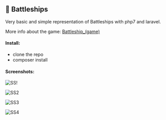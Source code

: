 ## :rocket: Battleships

Very basic and simple representation of Battleships with php7 and laravel.

More info about the game: [Battleship_(game)](https://en.wikipedia.org/wiki/Battleship_(game))

#### Install:
- clone the repo
- composer install

#### Screenshots:

![SS!](http://s30.postimg.org/li40c21i9/Screenshot_from_2016_03_04_02_03_38.png)

![SS2](http://s15.postimg.org/jgj6jy9nf/Screenshot_from_2016_03_04_02_05_49.png)

![SS3](http://s12.postimg.org/buvt1ry8t/Screenshot_from_2016_03_04_02_13_08.png)

![SS4](http://s7.postimg.org/xnp2mct1n/Screenshot_from_2016_03_04_02_13_33.png)
